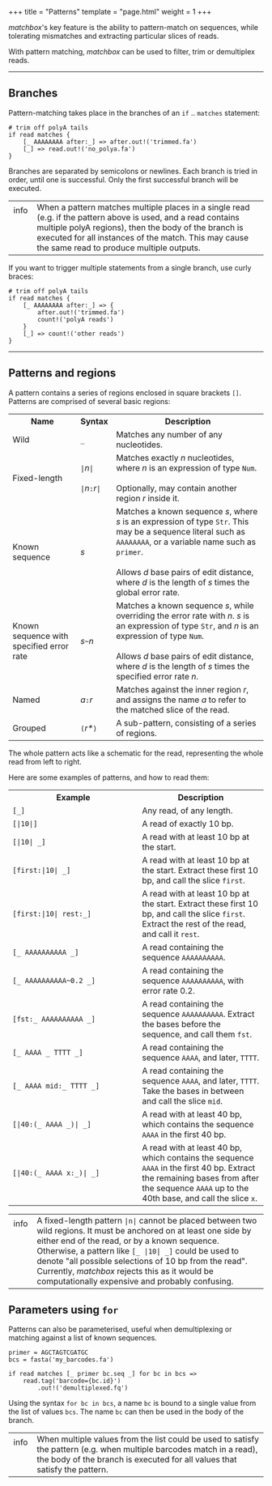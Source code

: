 +++
title = "Patterns"
template = "page.html"
weight = 1
+++

*matchbox*'s key feature is the ability to pattern-match on sequences, while tolerating mismatches and extracting particular slices of reads. 

With pattern matching, *matchbox* can be used to filter, trim or demultiplex reads. 

---

## Branches

Pattern-matching takes place in the branches of an `if` .. `matches` statement:

```matchbox
# trim off polyA tails
if read matches {
    [_ AAAAAAAA after:_] => after.out!('trimmed.fa')
    [_] => read.out!('no_polya.fa')
}
```

Branches are separated by semicolons or newlines. Each branch is tried in order, until one is successful. Only the first successful branch will be executed. 

<div class="info_block">
<table>
    <tr>
        <td  style="vertical-align: top; width:2em;text-align:center;padding-top:0.5em">
        <span class="material-symbols-outlined">
        info
        </span>
        </td>
        <td>
            When a pattern matches multiple places in a single read (e.g. if the pattern above is used, and a read contains multiple polyA regions), then the body of the branch is executed for all instances of the match. This may cause the same read to produce multiple outputs.
        </td>
    </tr>
</table>
</div>

If you want to trigger multiple statements from a single branch, use curly braces:

```matchbox
# trim off polyA tails
if read matches {
    [_ AAAAAAAA after:_] => {
        after.out!('trimmed.fa')
        count!('polyA reads')
    }
    [_] => count!('other reads')
}
```

---

## Patterns and regions

A pattern contains a series of regions enclosed in square brackets `[]`. Patterns are comprised of several basic regions:

<table>
    <th>Name</th>
    <th>Syntax</th>
    <th>Description</th>
    <tr>
        <td>Wild</td>
        <td><code>_</code></td>
        <td>Matches any number of any nucleotides.</td>
    </tr>
    <tr>
        <td>Fixed-length</td>
        <td><code>|</code><i>n</i><code>|</code></br><br><code>|</code><i>n</i><code>:</code><i>r</i><code>|</code></td>
        <td>Matches exactly <i>n</i> nucleotides, where <i>n</i> is an expression of type <code class="type">Num</code>. <br><br>Optionally, may contain another region <i>r</i> inside it.</td>
    </tr>
    <tr>
        <td>Known sequence</td>
        <td><i>s</i></td>
        <td>Matches a known sequence <i>s</i>, where <i>s</i> is an expression of type <code class="type">Str</code>. This may be a sequence literal such as <code>AAAAAAAA</code>, or a variable name such as <code>primer</code>. <br><br>Allows <i>d</i> base pairs of edit distance, where <i>d</i> is the length of <i>s</i> times the global error rate.</td>
    </tr>
    <tr>
        <td>Known sequence with specified error rate</td>
        <td><i>s</i><code>~</code><i>n</i></td>
        <td>Matches a known sequence <i>s</i>, while overriding the error rate with <i>n</i>. <i>s</i> is an expression of type <code class="type">Str</code>, and <i>n</i> is an expression of type <code class="type">Num</code>. <br><br>Allows <i>d</i> base pairs of edit distance, where <i>d</i> is the length of <i>s</i> times the specified error rate <i>n</i>.</td>
    </tr>
    <tr>
        <td>Named</td>
        <td><i>a</i><code>:</code><i>r</i></td>
        <td>Matches against the inner region <i>r</i>, and assigns the name <i>a</i> to refer to the matched slice of the read.</td>
    </tr>
    <tr>
        <td>Grouped</td>
        <td><code>(</code><i>r*</i><code>)</code></td>
        <td>A sub-pattern, consisting of a series of regions.</td>
    </tr>
</table>

The whole pattern acts like a schematic for the read, representing the whole read from left to right.

Here are some examples of patterns, and how to read them:

<table>
    <th style="width:15em">Example</th>
    <th>Description</th>
    <tr>
        <td><code>[_]</code></td>
        <td>Any read, of any length.</td>
    </tr>
    <tr>
        <td><code>[|10|]</code></td>
        <td>A read of exactly 10 bp.</td>
    </tr>
    <tr>
        <td><code>[|10| _]</code></td>
        <td>A read with at least 10 bp at the start.</td>
    </tr>
    <tr>
        <td><code>[first:|10| _]</code></td>
        <td>A read with at least 10 bp at the start. Extract these first 10 bp, and call the slice <code>first</code>.</td>
    </tr>
    <tr>
        <td><code>[first:|10| rest:_]</code></td>
        <td>A read with at least 10 bp at the start. Extract these first 10 bp, and call the slice <code>first</code>. Extract the rest of the read, and call it <code>rest</code>.</td>
    </tr>
    <tr>
        <td><code>[_ AAAAAAAAAA _]</code></td>
        <td>A read containing the sequence <code>AAAAAAAAAA</code>.</td>
    </tr>
    <tr>
        <td><code>[_ AAAAAAAAAA~0.2 _]</code></td>
        <td>A read containing the sequence <code>AAAAAAAAAA</code>, with error rate 0.2.</td>
    </tr>
    <tr>
    <tr>
        <td><code>[fst:_ AAAAAAAAAA _]</code></td>
        <td>A read containing the sequence <code>AAAAAAAAAA</code>. Extract the bases before the sequence, and call them <code>fst</code>.</td>
    </tr>
    <tr>
        <td><code>[_ AAAA _ TTTT _]</code></td>
        <td>A read containing the sequence <code>AAAA</code>, and later, <code>TTTT</code>.</td>
    </tr>
    <tr>
        <td><code>[_ AAAA mid:_ TTTT _]</code></td>
        <td>A read containing the sequence <code>AAAA</code>, and later, <code>TTTT</code>. Take the bases in between and call the slice <code>mid</code>.</td>
    </tr>
    <tr>
        <td><code>[|40:(_ AAAA _)| _]</code></td>
        <td>A read with at least 40 bp, which contains the sequence <code>AAAA</code> in the first 40 bp.</td>
    </tr>
    <tr>
        <td><code>[|40:(_ AAAA x:_)| _]</code></td>
        <td>A read with at least 40 bp, which contains the sequence <code>AAAA</code> in the first 40 bp. Extract the remaining bases from after the sequence <code>AAAA</code> up to the 40th base, and call the slice <code>x</code>.</td>
    </tr>
</table>


<div class="info_block">
<table>
    <tr>
        <td  style="vertical-align: top; width:2em;text-align:center;padding-top:0.5em">
        <span class="material-symbols-outlined">
        info
        </span>
        </td>
        <td>
            A fixed-length pattern <code>|n|</code> cannot be placed between two wild regions. It must be anchored on at least one side by either end of the read, or by a known sequence. Otherwise, a pattern like <code>[_ |10| _]</code> could be used to denote "all possible selections of 10 bp from the read". Currently, <i>matchbox</i> rejects this as it would be computationally expensive and probably confusing.
        </td>
    </tr>
</table>
</div>

## Parameters using `for`

Patterns can also be parameterised, useful when demultiplexing or matching against a list of known sequences. 

```matchbox
primer = AGCTAGTCGATGC
bcs = fasta('my_barcodes.fa')

if read matches [_ primer bc.seq _] for bc in bcs =>
    read.tag('barcode={bc.id}')
        .out!('demultiplexed.fq')
```

Using the syntax `for bc in bcs`, a name `bc` is bound to a single value from the list of values `bcs`. The name `bc` can then be used in the body of the branch.

<div class="info_block">
<table>
    <tr>
        <td  style="vertical-align: top; width:2em;text-align:center;padding-top:0.5em">
        <span class="material-symbols-outlined">
        info
        </span>
        </td>
        <td>
            When multiple values from the list could be used to satisfy the pattern (e.g. when multiple barcodes match in a read), the body of the branch is executed for all values that satisfy the pattern.
        </td>
    </tr>
</table>
</div>
